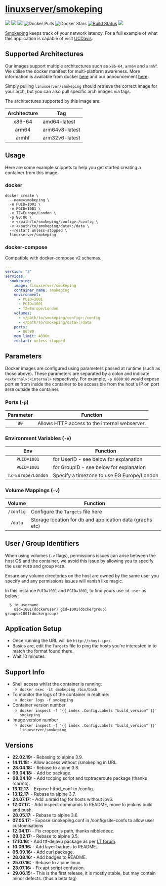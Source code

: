 # [linuxserver/smokeping](https://github.com/linuxserver/docker-smokeping)

[![](https://img.shields.io/discord/354974912613449730.svg?logo=discord&label=LSIO%20Discord&style=flat-square)](https://discord.gg/YWrKVTn)
[![](https://images.microbadger.com/badges/version/linuxserver/smokeping.svg)](https://microbadger.com/images/linuxserver/smokeping "Get your own version badge on microbadger.com")
[![](https://images.microbadger.com/badges/image/linuxserver/smokeping.svg)](https://microbadger.com/images/linuxserver/smokeping "Get your own version badge on microbadger.com")
![Docker Pulls](https://img.shields.io/docker/pulls/linuxserver/smokeping.svg)
![Docker Stars](https://img.shields.io/docker/stars/linuxserver/smokeping.svg)
[![Build Status](https://ci.linuxserver.io/buildStatus/icon?job=Docker-Pipeline-Builders/docker-smokeping/master)](https://ci.linuxserver.io/job/Docker-Pipeline-Builders/job/docker-smokeping/job/master/)
[![](https://lsio-ci.ams3.digitaloceanspaces.com/linuxserver/smokeping/latest/badge.svg)](https://lsio-ci.ams3.digitaloceanspaces.com/linuxserver/smokeping/latest/index.html)

[Smokeping](https://oss.oetiker.ch/smokeping/) keeps track of your network latency. For a full example of what this application is capable of visit [UCDavis](http://smokeping.ucdavis.edu/cgi-bin/smokeping.fcgi).

## Supported Architectures

Our images support multiple architectures such as `x86-64`, `arm64` and `armhf`. We utilise the docker manifest for multi-platform awareness. More information is available from docker [here](https://github.com/docker/distribution/blob/master/docs/spec/manifest-v2-2.md#manifest-list) and our announcement [here](https://blog.linuxserver.io/2019/02/21/the-lsio-pipeline-project/). 

Simply pulling `linuxserver/smokeping` should retrieve the correct image for your arch, but you can also pull specific arch images via tags.

The architectures supported by this image are:

| Architecture | Tag |
| :----: | --- |
| x86-64 | amd64-latest |
| arm64 | arm64v8-latest |
| armhf | arm32v6-latest |


## Usage

Here are some example snippets to help you get started creating a container from this image.

### docker

```
docker create \
  --name=smokeping \
  -e PUID=1001 \
  -e PGID=1001 \
  -e TZ=Europe/London \
  -p 80:80 \
  -v </path/to/smokeping/config>:/config \
  -v </path/to/smokeping/data>:/data \
  --restart unless-stopped \
  linuxserver/smokeping
```


### docker-compose

Compatible with docker-compose v2 schemas.

```yaml
---
version: "2"
services:
  smokeping:
    image: linuxserver/smokeping
    container_name: smokeping
    environment:
      - PUID=1001
      - PGID=1001
      - TZ=Europe/London
    volumes:
      - </path/to/smokeping/config>:/config
      - </path/to/smokeping/data>:/data
    ports:
      - 80:80
    mem_limit: 4096m
    restart: unless-stopped
```

## Parameters

Docker images are configured using parameters passed at runtime (such as those above). These parameters are separated by a colon and indicate `<external>:<internal>` respectively. For example, `-p 8080:80` would expose port `80` from inside the container to be accessible from the host's IP on port `8080` outside the container.

### Ports (`-p`)

| Parameter | Function |
| :----: | --- |
| `80` | Allows HTTP access to the internal webserver. |


### Environment Variables (`-e`)

| Env | Function |
| :----: | --- |
| `PUID=1001` | for UserID - see below for explanation |
| `PGID=1001` | for GroupID - see below for explanation |
| `TZ=Europe/London` | Specify a timezone to use EG Europe/London |

### Volume Mappings (`-v`)

| Volume | Function |
| :----: | --- |
| `/config` | Configure the `Targets` file here |
| `/data` | Storage location for db and application data (graphs etc) |



## User / Group Identifiers

When using volumes (`-v` flags), permissions issues can arise between the host OS and the container, we avoid this issue by allowing you to specify the user `PUID` and group `PGID`.

Ensure any volume directories on the host are owned by the same user you specify and any permissions issues will vanish like magic.

In this instance `PUID=1001` and `PGID=1001`, to find yours use `id user` as below:

```
  $ id username
    uid=1001(dockeruser) gid=1001(dockergroup) groups=1001(dockergroup)
```

## Application Setup

- Once running the URL will be `http://<host-ip>/`.
- Basics are, edit the `Targets` file to ping the hosts you're interested in to match the format found there.
- Wait 10 minutes.



## Support Info

* Shell access whilst the container is running: 
  * `docker exec -it smokeping /bin/bash`
* To monitor the logs of the container in realtime: 
  * `docker logs -f smokeping`
* Container version number 
  * `docker inspect -f '{{ index .Config.Labels "build_version" }}' smokeping`
* Image version number
  * `docker inspect -f '{{ index .Config.Labels "build_version" }}' linuxserver/smokeping`

## Versions

* **22.02.19:** - Rebasing to alpine 3.9.
* **14.11.18:** - Allow access without /smokeping in URL.
* **28.04.18:** - Rebase to alpine 3.8.
* **09.04.18:** - Add bc package.
* **08.04.18:** - Add tccping script and tcptraceroute package (thanks rcarmo).
* **13.12.17:** - Expose httpd_conf to /config.
* **13.12.17:** - Rebase to alpine 3.7.
* **24.07.17:** - Add :unraid tag for hosts without ipv6.
* **12.07.17:** - Add inspect commands to README, move to jenkins build and push.
* **28.05.17:** - Rebase to alpine 3.6.
* **07.05.17:** - Expose smokeping.conf in /config/site-confs to allow user customisations
* **12.04.17:** - Fix cropper.js path, thanks nibbledeez.
* **09.02.17:** - Rebase to alpine 3.5.
* **17.10.16:** - Add ttf-dejavu package as per [LT forum](http://lime-technology.com/forum/index.php?topic=43602.msg507875#msg507875).
* **10.09.16:** - Add layer badges to README.
* **05.09.16:** - Add curl package.
* **28.08.16:** - Add badges to README.
* **25.07.16:** - Rebase to alpine linux.
* **23.07.16:** - Fix apt script confusion.
* **29.06.15:** - This is the first release, it is mostly stable, but may contain minor defects. (thus a beta tag)
